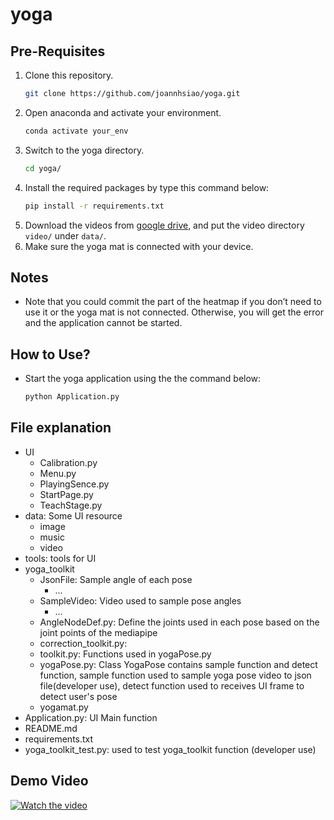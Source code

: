 # yoga

## Pre-Requisites
1. Clone this repository.
	```bash
	git clone https://github.com/joannhsiao/yoga.git
	```
2. Open anaconda and activate your environment.
	```bash
	conda activate your_env
	```
3. Switch to the yoga directory.
	```bash
	cd yoga/
	```
4. Install the required packages by type this command below:
	```bash
	pip install -r requirements.txt
	```
5. Download the videos from [google drive](https://drive.google.com/drive/folders/1noSRIhCsv7EMgpzv8V5nwREaCGVpt6FW?usp=drive_link), and put the video directory `video/` under `data/`.
6. Make sure the yoga mat is connected with your device.

## Notes
- Note that you could commit the part of the heatmap if you don’t need to use it or the yoga mat is not connected. Otherwise, you will get the error and the application cannot be started.

## How to Use?
- Start the yoga application using the the command below: 
	```bash
	python Application.py
	```
## File explanation
- UI
	- Calibration.py
	- Menu.py
	- PlayingSence.py
	- StartPage.py
	- TeachStage.py
- data: Some UI resource
	- image
	- music
	- video
- tools: tools for UI
- yoga_toolkit
	- JsonFile: Sample angle of each pose
		- ...
	- SampleVideo: Video used to sample pose angles
		- ...
	- AngleNodeDef.py: Define the joints used in each pose based on the joint points of the mediapipe
	- correction_toolkit.py: 
	- toolkit.py: Functions used in yogaPose.py
	- yogaPose.py: Class YogaPose contains sample function and detect function, sample function used to sample yoga pose video to json file(developer use), detect function used to receives UI frame to detect user's pose
	- yogamat.py
- Application.py: UI Main function
- README.md
- requirements.txt
- yoga_toolkit_test.py: used to test yoga_toolkit function (developer use)

## Demo Video
[![Watch the video](https://i9.ytimg.com/vi_webp/bue8EUY3Pno/mq2.webp?sqp=CODT7L0G-oaymwEmCMACELQB8quKqQMa8AEB-AH-CYAC0AWKAgwIABABGH8gEygTMA8=&rs=AOn4CLCrhWVEGtCk_aU3jZ1hgy20Cou6SQ)](https://youtu.be/bue8EUY3Pno)
